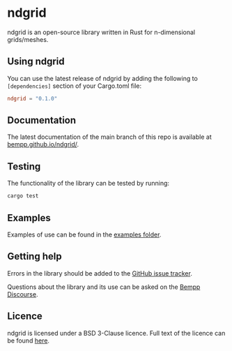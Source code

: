 # ndgrid

ndgrid is an open-source library written in Rust for n-dimensional grids/meshes.

## Using ndgrid
You can use the latest release of ndgrid by adding the following to `[dependencies]` section of your Cargo.toml file:

```toml
ndgrid = "0.1.0"
```

## Documentation
The latest documentation of the main branch of this repo is available at [bempp.github.io/ndgrid/](https://bempp.github.io/ndgrid/).

## Testing
The functionality of the library can be tested by running:
```bash
cargo test
```

## Examples
Examples of use can be found in the [examples folder](examples/).

## Getting help
Errors in the library should be added to the [GitHub issue tracker](https://github.com/bempp/ndgrid/issues).

Questions about the library and its use can be asked on the [Bempp Discourse](https://bempp.discourse.group).

## Licence
ndgrid is licensed under a BSD 3-Clause licence. Full text of the licence can be found [here](LICENSE.md).

